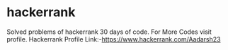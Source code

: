 # hackerrank
Solved problems of hackerrank 30 days of code.
For More Codes visit profile.
Hackerrank Profile Link:-https://www.hackerrank.com/Aadarsh23
